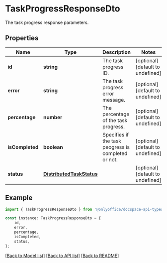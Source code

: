 # TaskProgressResponseDto

The task progress response parameters.

## Properties

Name | Type | Description | Notes
------------ | ------------- | ------------- | -------------
**id** | **string** | The task progress ID. | [optional] [default to undefined]
**error** | **string** | The task progress error message. | [optional] [default to undefined]
**percentage** | **number** | The percentage of the task progress. | [optional] [default to undefined]
**isCompleted** | **boolean** | Specifies if the task peogress is completed or not. | [optional] [default to undefined]
**status** | [**DistributedTaskStatus**](DistributedTaskStatus.md) |  | [optional] [default to undefined]

## Example

```typescript
import { TaskProgressResponseDto } from '@onlyoffice/docspace-api-typescript';

const instance: TaskProgressResponseDto = {
    id,
    error,
    percentage,
    isCompleted,
    status,
};
```

[[Back to Model list]](../README.md#documentation-for-models) [[Back to API list]](../README.md#documentation-for-api-endpoints) [[Back to README]](../README.md)
